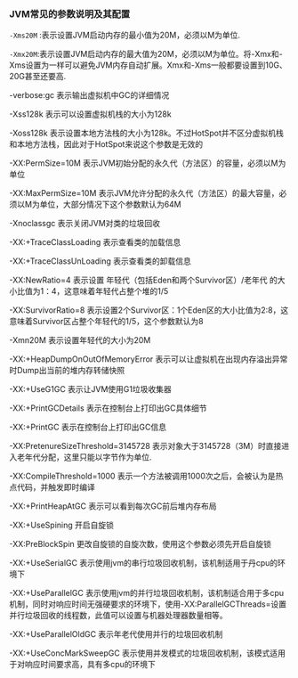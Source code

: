 ### **JVM常见的参数说明及其配置**

`-Xms20M` :表示设置JVM启动内存的最小值为20M，必须以M为单位.

`-Xmx20M`:表示设置JVM启动内存的最大值为20M，必须以M为单位。将-Xmx和-Xms设置为一样可以避免JVM内存自动扩展。Xmx和-Xms一般都要设置到10G、20G甚至还要高.

-verbose:gc  表示输出虚拟机中GC的详细情况

-Xss128k 表示可以设置虚拟机栈的大小为128k

-Xoss128k 表示设置本地方法栈的大小为128k。不过HotSpot并不区分虚拟机栈和本地方法栈，因此对于HotSpot来说这个参数是无效的

-XX:PermSize=10M
表示JVM初始分配的永久代（方法区）的容量，必须以M为单位

-XX:MaxPermSize=10M
表示JVM允许分配的永久代（方法区）的最大容量，必须以M为单位，大部分情况下这个参数默认为64M

-Xnoclassgc  表示关闭JVM对类的垃圾回收

-XX:+TraceClassLoading  表示查看类的加载信息

-XX:+TraceClassUnLoading 表示查看类的卸载信息

-XX:NewRatio=4 表示设置 年轻代（包括Eden和两个Survivor区）/老年代 的大小比值为1：4，这意味着年轻代占整个堆的1/5

-XX:SurvivorRatio=8  表示设置2个Survivor区：1个Eden区的大小比值为2:8，这意味着Survivor区占整个年轻代的1/5，这个参数默认为8

-Xmn20M  表示设置年轻代的大小为20M

-XX:+HeapDumpOnOutOfMemoryError 表示可以让虚拟机在出现内存溢出异常时Dump出当前的堆内存转储快照

-XX:+UseG1GC 表示让JVM使用G1垃圾收集器

-XX:+PrintGCDetails 表示在控制台上打印出GC具体细节

-XX:+PrintGC 表示在控制台上打印出GC信息

-XX:PretenureSizeThreshold=3145728 表示对象大于3145728（3M）时直接进入老年代分配，这里只能以字节作为单位.

-XX:CompileThreshold=1000 表示一个方法被调用1000次之后，会被认为是热点代码，并触发即时编译

-XX:+PrintHeapAtGC 表示可以看到每次GC前后堆内存布局

-XX:+UseSpining 开启自旋锁

-XX:PreBlockSpin 更改自旋锁的自旋次数，使用这个参数必须先开启自旋锁

-XX:+UseSerialGC
表示使用jvm的串行垃圾回收机制，该机制适用于丹cpu的环境下

-XX:+UseParallelGC
表示使用jvm的并行垃圾回收机制，该机制适合用于多cpu机制，同时对响应时间无强硬要求的环境下，使用-XX:ParallelGCThreads=设置并行垃圾回收的线程数，此值可以设置与机器处理器数量相等。

-XX:+UseParallelOldGC 表示年老代使用并行的垃圾回收机制

-XX:+UseConcMarkSweepGC
表示使用并发模式的垃圾回收机制，该模式适用于对响应时间要求高，具有多cpu的环境下